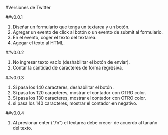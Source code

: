 #Versiones de Twitter

##v0.0.1

1. Diseñar un formulario que tenga un textarea y un botón.
2. Agregar un evento de click al botón o un evento de submit al formulario.
3. En el evento, coger el texto del textarea.
4. Agegar el texto al HTML.

##v0.0.2

1. No ingresar texto vacío (deshabilitar el botón de enviar).
2. Contar la cantidad de caracteres de forma regresiva.

##v0.0.3

1. Si pasa los 140 caracteres, deshabilitar el botón.
2. Si pasa los 120 caracteres, mostrar el contador con OTRO color.
3. Si pasa los 130 caracteres, mostrar el contador con OTRO color.
4. si pasa los 140 caracteres, mostrar el contador en negativo.

##v0.0.4

1. Al presionar enter ("/n") el textarea debe crecer de acuerdo al tanaño del texto.